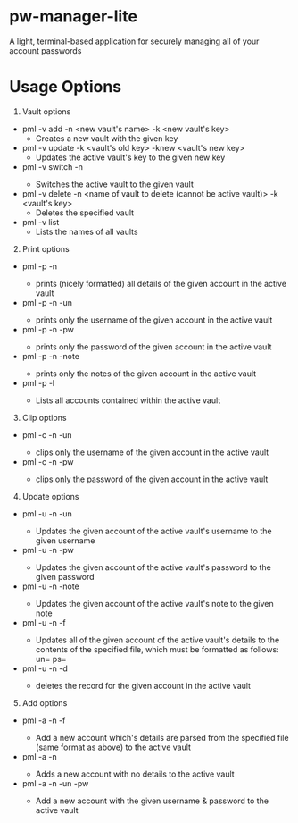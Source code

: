 # pw-manager-lite
A light, terminal-based application for securely managing all of your account passwords

# Usage Options

1. Vault options
* pml -v add -n <new vault's name> -k <new vault's key>
    * Creates a new vault with the given key
* pml -v update -k <vault's old key> -knew <vault's new key>
    * Updates the active vault's key to the given new key
* pml -v switch -n <name of vault to switch to>
    * Switches the active vault to the given vault
* pml -v delete -n <name of vault to delete (cannot be active vault)> -k <vault's key>
    * Deletes the specified vault
* pml -v list
    * Lists the names of all vaults

2. Print options
* pml -p <vault key> -n <acct name>
    * prints (nicely formatted) all details of the given account in the active vault
* pml -p <vault key> -n <acct name> -un
    * prints only the username of the given account in the active vault
* pml -p <vault key> -n <acct name> -pw
    * prints only the password of the given account in the active vault
* pml -p <vault key> -n <acct name> -note
    * prints only the notes of the given account in the active vault
* pml -p <vault key> -l
    * Lists all accounts contained within the active vault

3. Clip options
* pml -c <vault key> -n <acct name> -un
    * clips only the username of the given account in the active vault
* pml -c <vault key> -n <acct name> -pw
    * clips only the password of the given account in the active vault

4. Update options
* pml -u <vault key> -n <acct name> -un <new username>
    * Updates the given account of the active vault's username to the given username
* pml -u <vault key> -n <acct name> -pw <new password>
    * Updates the given account of the active vault's password to the given password
* pml -u <vault key> -n <acct name> -note <new note>
    * Updates the given account of the active vault's note to the given note
* pml -u <vault key> -n <acct name> -f <file path>
    * Updates all of the given account of the active vault's details to the contents of the specified file,
      which must be formatted as follows:
      un=<username><newline>
      ps=<password><newline>
      <note>
* pml -u <vault key> -n <acct name> -d
    * deletes the record for the given account in the active vault

5. Add options
* pml -a <vault key> -n <acct name> -f <file path>
    * Add a new account which's details are parsed from the specified file (same format as above) to the active vault
* pml -a <vault key> -n <acct name>
    * Adds a new account with no details to the active vault
* pml -a <vault key> -n <acct name> -un <username> -pw <password>
    * Add a new account with the given username & password to the active vault
